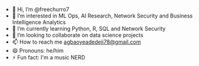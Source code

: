 - 👋 Hi, I’m @freechurro7
- 👀 I’m interested in ML Ops, AI Research, Network Security and Business Intelligence Analytics
- 🌱 I’m currently learning Python, R, SQL and Network Security 
- 💞️ I’m looking to collaborate on data science projects 
- 📫 How to reach me agbaoyeadedeji78@gmail.com
- 😄 Pronouns: he/him
- ⚡ Fun fact: I'm a music NERD

<!---
freechurro7/freechurro7 is a ✨ special ✨ repository because its `README.md` (this file) appears on your GitHub profile.
You can click the Preview link to take a look at your changes.
--->
